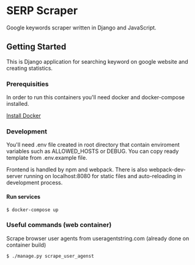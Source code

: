 # SERP Scraper

Google keywords scraper written in Django and JavaScript.

## Getting Started

This is Django application for searching keyword on google website and creating statistics.

### Prerequisities

In order to run this containers you'll need docker and docker-compose installed.

[Install Docker](https://docs.docker.com/install)

### Development

You'll need .env file created in root directory that contain enviroment variables such as ALLOWED_HOSTS or DEBUG. You can copy ready template from .env.example file.

Frontend is handled by npm and webpack. There is also webpack-dev-server running on localhost:8080 for static files and auto-reloading in development process.

#### Run services

```shell
$ docker-compose up
```

### Useful commands (web container)

Scrape browser user agents from useragentstring.com (already done on container build)
```shell
$ ./manage.py scrape_user_agenst
```
